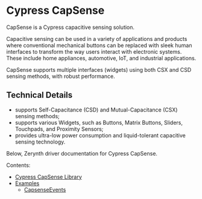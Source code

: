 
# Cypress CapSense

CapSense is a Cypress capacitive sensing solution.

Capacitive sensing can be used in a variety of applications and products where conventional mechanical buttons can be replaced with sleek human interfaces to transform the way users interact with electronic systems. These include home appliances, automotive, IoT, and industrial applications.

CapSense supports multiple interfaces (widgets) using both CSX and CSD sensing methods, with robust performance.

## Technical Details


* supports Self-Capacitance (CSD) and Mutual-Capacitance (CSX) sensing methods;
* supports various Widgets, such as Buttons, Matrix Buttons, Sliders, Touchpads, and Proximity Sensors;
* provides ultra-low power consumption and liquid-tolerant capacitive sensing technology.

Below, Zerynth driver documentation for Cypress CapSense.

Contents:

-   [Cypress CapSense Library](https://docs.zerynth.com/latest/official/lib.cypress.capsense/docs/official_lib.cypress.capsense_capsense.html)
-   [Examples](https://docs.zerynth.com/latest/official/lib.cypress.capsense/examples/examples.html)
    -   [CapsenseEvents](https://docs.zerynth.com/latest/official/lib.cypress.capsense/examples/examples.html#capsenseevents)
<!--stackedit_data:
eyJoaXN0b3J5IjpbLTEyNDAzMDY0MzNdfQ==
-->
